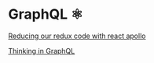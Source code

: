 # GraphQL ⚛

[Reducing our redux code with react apollo](https://dev-blog.apollodata.com/reducing-our-redux-code-with-react-apollo-5091b9de9c2a)

[Thinking in GraphQL](https://facebook.github.io/relay/docs/thinking-in-graphql.html)

